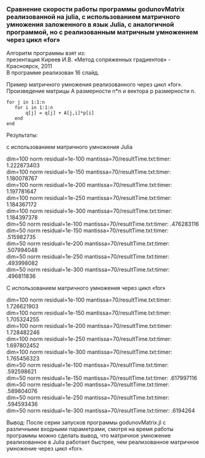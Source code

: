 ### Сравнение скорости работы программы godunovMatrix реализованной на julia, с использованием матричного умножения заложенного в язык Julia, с аналогичной программой, но с реализованным матричным умножением через цикл «for» 


Алгоритм программы взят из:   
презентация Киреев И.В. «Метод сопряженных градиентов» - Красноярск, 2011  
В программе реализован 16 слайд.

Пример матричного умножения реализованного через цикл «for». Произведение матрицы A размерности n*n и вектора p размерности n.
```  
for j in 1:1:n  
   for i in 1:1:n  
       q[j] = q[j] + A[j,i]*p[i]  
   end  
end  
```
Результаты:  

с использованием матричного умножения Julia  
 
dim=100 norm residual=1e-100 mantissa=70/resultTime.txt:timer: 1.222873403  
dim=100 norm residual=1e-150 mantissa=70/resultTime.txt:timer: 1.180078767  
dim=100 norm residual=1e-200 mantissa=70/resultTime.txt:timer: 1.197781647  
dim=100 norm residual=1e-250 mantissa=70/resultTime.txt:timer: 1.184367172  
dim=100 norm residual=1e-300 mantissa=70/resultTime.txt:timer: 1.184397378  
dim=50 norm residual=1e-100 mantissa=70/resultTime.txt:timer: .476283116  
dim=50 norm residual=1e-150 mantissa=70/resultTime.txt:timer: .515982735  
dim=50 norm residual=1e-200 mantissa=70/resultTime.txt:timer: .507994048  
dim=50 norm residual=1e-250 mantissa=70/resultTime.txt:timer: .493998082  
dim=50 norm residual=1e-300 mantissa=70/resultTime.txt:timer: .496811836  

С использованием  матричного умножения через цикл «for»  

dim=100 norm residual=1e-100 mantissa=70/resultTime.txt:timer: 1.726621903  
dim=100 norm residual=1e-150 mantissa=70/resultTime.txt:timer: 1.705324255  
dim=100 norm residual=1e-200 mantissa=70/resultTime.txt:timer: 1.728482246  
dim=100 norm residual=1e-250 mantissa=70/resultTime.txt:timer: 1.697802452  
dim=100 norm residual=1e-300 mantissa=70/resultTime.txt:timer: 1.765456323  
dim=50 norm residual=1e-100 mantissa=70/resultTime.txt:timer: .592598621  
dim=50 norm residual=1e-150 mantissa=70/resultTime.txt:timer: .617997116  
dim=50 norm residual=1e-200 mantissa=70/resultTime.txt:timer: .589804076  
dim=50 norm residual=1e-250 mantissa=70/resultTime.txt:timer: .594593436  
dim=50 norm residual=1e-300 mantissa=70/resultTime.txt:timer: .6194264  

Вывод:
После серии запусков программы godunovMatrix.jl с различными входными параметрами, смотря на время работы программы можно сделать вывод, что матричное умножение реализованное в Julia работает быстрее, чем реализованное матричное умножение через цикл «for».



 
